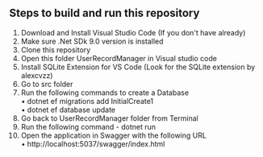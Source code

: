 ## Steps to build and run this repository  
1. Download and Install Visual Studio Code (If you don't have already)  
2. Make sure .Net SDk 9.0 version is installed  
3. Clone this repository  
4. Open this folder UserRecordManager in Visual studio code  
5. Install SQLite Extension for VS Code (Look for the SQLite extension by alexcvzz)
6. Go to src folder  
7. Run the following commands to create a Database  
   • dotnet ef migrations add InitialCreate1    
   • dotnet ef database update  
8. Go back to UserRecordManager folder from Terminal    
9. Run the following command - dotnet run  
10. Open the application in Swagger with the following URL  
   • http://localhost:5037/swagger/index.html  

